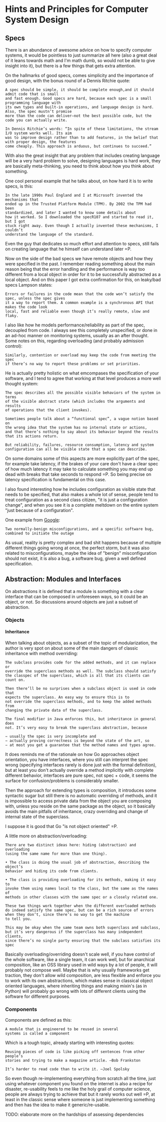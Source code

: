 # Hints and Principles for Computer System Design

## Specs

There is an abundance of awesome advice on how to specify computer systems,
it would be pointless to just summarize all here (also a great deal of it leans
towards math and I'm math dumb, so would not be able to give insight into it),
but there is a few things that gets extra attention.

On the hallmarks of good specs, comes simplicity and the importance of
good design, with the bonus round of a Dennis Ritchie quote:

```
A spec should be simple, it should be complete enough,and it should admit code that is small
and fast enough. Good specs are hard, because each spec is a small programming language with
its own types and built-in operations, and language design is hard. Also, the spec mustn’t promise
more than the code can deliver—not the best possible code, but the code you can actually write.

In Dennis Ritchie’s words: “In spite of these limitations, the stream I/O system works well. Its aim
was to improve design rather than to add features, in the belief that with proper design, the features
come cheaply. This approach is arduous, but continues to succeed.”
```

With also the great insight that any problem that includes creating language will be
a very hard problem to solve, designing languages is hard work, they are basically
meta-thinking, you need to think about how you think about something.

One cool personal example that he talks about, on how hard it is
to write specs, is this:

```
In the late 1990s Paul England and I at Microsoft invented the mechanisms that
ended up in the Trusted Platform Module (TPM). By 2002 the TPM had been
standardized, and later I wanted to know some details about
how it worked. So I downloaded the specR107 and started to read it, but I got
stuck right away. Even though I actually invented these mechanisms, I couldn’t
understand the language of the standard.
```

Even the guy that dedicates so much effort and attention to specs, still fails
on creating language that he himself can understand later =P.

Now on the side of the bad specs we have remote objects and how they were
specified in the past. I remember reading something about the main reason
being that the error handling and the performance is way too different from a local
object in order for it to be successfully abstracted as a local object. And on this
paper I got extra confirmation for this, on leaky/bad specs Lampson states:

```
Errors or failures in the code mean that the code won’t satisfy the spec, unless the spec gives
it a way to report them. A common example is a synchronous API that makes the code look
local, fast and reliable even though it’s really remote, slow and flaky.
```

I also like how he models performance/reliability as part of the spec, decoupled
from code. I always see this completely unspecified, or done in an ad-hoc manner
on monitoring systems, usually as an after thought. Some notes on this, regarding
overloading (and probably admission control):

```
Similarly, contention or overload may keep the code from meeting the spec
if there’s no way to report these problems or set priorities.
```

He is actually pretty holistic on what emcompases the specification of
your software, and I tend to agree that working at that level produces
a more well thought system:

```
The spec describes all the possible visible behaviors of the system in terms
of the visible abstract state (which includes the arguments and results
of operations that the client invokes).

Sometimes people talk about a “functional spec”, a vague notion based on
the wrong idea that the system has no internal state or actions,
and that there’s nothing to say about its behavior beyond the results
that its actions return.

But reliability, failures, resource consumption, latency and system
configuration can all be visible state that a spec can describe.
```

On some domains some of this aspects are more explicitly part of the
spec, for example take latency, if the brakes of your care don't have
a clear spec of how much latency it may take to calculate something
you may end up dead with breaks that take seconds to respond =P.
So being precise on latency specification is fundamental on this case.

I also found interesting how he includes configuration as visible state
that needs to be specified, that also makes a whole lot of sense, people
tend to treat configuration as a second class citizen, "it is just a configuration
change", and when you see it is a complete meltdown on the entire system
"just because of a configuration".

One example from [Google](https://status.cloud.google.com/incident/cloud-networking/19009):

```
Two normally-benign misconfigurations, and a specific software bug,
combined to initiate the outage
```

As usual, reality is pretty complex and bad shit happens because 
of multiple different things going wrong at once, the perfect storm, but
it was also related to misconfigurations, maybe the idea of "benign"
misconfiguration should not exist, it is also a bug, a software bug,
given a well defined specification.

## Abstraction: Modules and Interfaces

On abstractions it is defined that a module is something with a clear
interface that can be composed in unforeseen ways, so it could be
an object, or not. So discussions around objects are just a subset
of abstraction.

### Objects

#### Inheritance

When talking about objects, as a subset of the topic of modularization, the
author is very spot on about some of the main dangers of classic inheritance
with method overriding:

```
The subclass provides code for the added methods, and it can replace or
override the superclass methods as well. The subclass should satisfy
the classpec of the superclass, which is all that its clients can count on.

Then there’ll be no surprises when a subclass object is used in code that
expects the superclass. An easy way to ensure this is to
not override the superclass methods, and to keep the added methods from
changing the private data of the superclass.

The final modifier in Java enforces this, but inheritance in general does
not. It’s very easy to break the superclass abstraction, because

− usually the spec is very incomplete and
− actually proving correctness is beyond the state of the art, so
− at most you get a guarantee that the method names and types agree.
```

It does reminds me of the rationale on how Go approaches object orientation,
you have interfaces, where you still can interpret the spec wrong (specifying
interfaces rarely is done just with the formal definition), but at least
you don't actually override a method implicitly with complete different
behavior, interfaces are pure spec, not spec + code, it seems the surface
for confusion/problems is considerably smaller.

Then the approach for extending types is composition, it introduces some
syntactic sugar but still there is no automatic overriding of methods, 
and it is impossible to access private data from the object you
are composing with, unless you reside on the same package as the object,
so it basically avoids the main pitfalls of inheritance, crazy overriding 
and change of internal state of the superclass.

I suppose it is good that Go "is not object oriented" =P.


A little more on abstraction/overloading:

```
There are two distinct ideas here: hiding (abstraction) and overloading
(using the same name for more than one thing).

• The class is doing the usual job of abstraction, describing the object’s
behavior and hiding its code from clients.

• The class is providing overloading for its methods, making it easy to
invoke them using names local to the class, but the same as the names of
methods in other classes with the same spec or a closely related one.

These two things work together when the different overloaded methods
do indeed satisfy the same spec, but can be a rich source of errors
when they don’t, since there’s no way to get the machine
to tell you.

This may be okay when the same team owns both superclass and subclass,
but it’s very dangerous if the superclass has many independent clients,
since there’s no single party ensuring that the subclass satisfies its spec
```

Basically overloading/overriding doesn't scale well, if you have control of the
whole software, like a single team, it can work well, but for anarchical
composition, like an OSS library used in wild ways by a lot of people, it
will probably not compose well. Maybe that is why usually frameworks get
traction, they don't allow wild composition, are less flexible and enforce
you to work with its own abstractions, which makes sense in classical object
oriented languages, where inheriting things and making mixin's (as in Python)
will probably go wrong with lots of different clients using the software for
different purposes.

### Components

Components are defined as this:

```
A module that is engineered to be reused in several
systems is called a component
```

Which is a tough topic, already starting with interesting quotes:

```
Reusing pieces of code is like picking off sentences from other people’s
stories and trying to make a magazine article. —Bob Frankston

It’s harder to read code than to write it. —Joel Spolsky
```

So even though re-implementing everything from scratch all the time,
just using whatever component you found on the internet is also
a recipe for disaster, re-usability feels to me like the holy grail
of computer science, people are always trying to achieve that
but it rarely works out well =P, at least in the classic sense where
someone is just implementing something and then has the idea to make
it generic/re-usable.

TODO: elaborate more on the hardships of assessing dependencies
